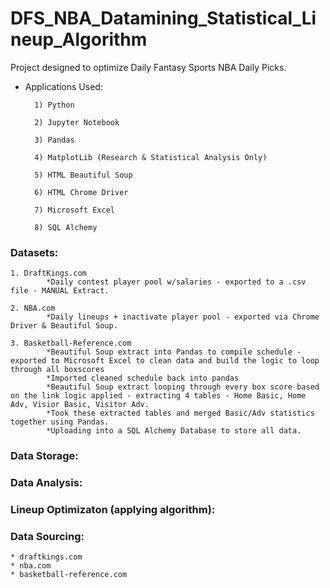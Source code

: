 # DFS_NBA_Datamining_Statistical_Lineup_Algorithm

Project designed to optimize Daily Fantasy Sports NBA Daily Picks.

* Applications Used: 

        1) Python
      
        2) Jupyter Notebook
        
        3) Pandas
        
        4) MatplotLib (Research & Statistical Analysis Only)
        
        5) HTML Beautiful Soup
        
        6) HTML Chrome Driver
        
        7) Microsoft Excel
        
        8) SQL Alchemy 

### Datasets:
    1. DraftKings.com 
            *Daily contest player pool w/salaries - exported to a .csv file - MANUAL Extract.
            
    2. NBA.com 
            *Daily lineups + inactivate player pool - exported via Chrome Driver & Beautiful Soup.
            
    3. Basketball-Reference.com
            *Beautiful Soup extract into Pandas to compile schedule - exported to Microsoft Excel to clean data and build the logic to loop through all boxscores
            *Imported cleaned schedule back into pandas
            *Beautiful Soup extract looping through every box score based on the link logic applied - extracting 4 tables - Home Basic, Home Adv, Visior Basic, Visitor Adv.
            *Took these extracted tables and merged Basic/Adv statistics together using Pandas.
            *Uploading into a SQL Alchemy Database to store all data.

### Data Storage:

### Data Analysis:

### Lineup Optimizaton (applying algorithm):

### Data Sourcing:
    * draftkings.com
    * nba.com
    * basketball-reference.com
